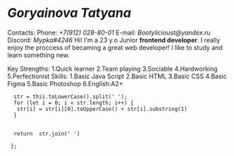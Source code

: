 # *Goryainova Tatyana*
Contacts:
Phone: _+7(912) 028-80-01_
E-mail: _Bootylicioust@yandex.ru_
Discord: _Mypka#4246_
Hi! I'm a 23 y.o Junior **frontend developer**. I really enjoy the proccess of becaming a great web developer! I like to study and learn something new.

Key Strengths:
1.Quick learner
2.Team playing
3.Sociable
4.Hardworking
5.Perfectionist
Skills:
1.Basic Java Script
2.Basic HTML
3.Basic CSS
4.Basic Figma
5.Basic Photoshop
6.English:A2+


```String.prototype.toJadenCase = function () {
  str = this.toLowerCase().split(' ');
  for (let i = 0; i < str.length; i++) {
   str[i] = str[i][0].toUpperCase() + str[i].substring(1)
  }
 
   
  return  str.join(' ')
  
 };
```
